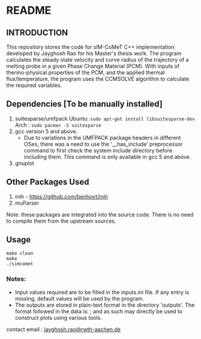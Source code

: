 # README
## INTRODUCTION
This repository stores the code for sIM-CoMeT C++ implementation developed by Jayghosh Rao for his Master's thesis work. The program calculates the steady state velocity and curve radius of the trajectory of a melting probe in a given Phase Change Material (PCM). With inputs of thermo-physical properties of the PCM, and the applied thermal flux/temperature, the program uses the CCMSOLVE algorithm to calculate the required variables. 

## Dependencies [To be manually installed]
1. suitesparse/umfpack 
	Ubuntu: `sudo apt-get install libsuitesparse-dev`
	Arch : `sudo pacman -S suitesparse`
2. gcc version 5 and above. 
	* Due to variations in the UMFPACK package headers in different OSes, there was a need to use the '\_\_has\_include' preprocessor command to first check the system include directory before including them. This command is only available in gcc 5 and above. 
3. gnuplot

## Other Packages Used
1. inih - https://github.com/benhoyt/inih
2. muParser

Note: these packages are integrated into the source code. There is no need to compile them from the upstream sources. 

## Usage

```
make clean
make 
./simcomet
```

### Notes: 
- Input values required are to be filled in the inputs.ini file. If any entry is missing,  default values will be used by the program.
- The outputs are stored in plain-text format in the directory 'outputs'. The format followed in the data is: <co-ordinates> <value> ; and as such may directly be used to construct plots using various tools.

contact email : jayghosh.rao@rwth-aachen.de
